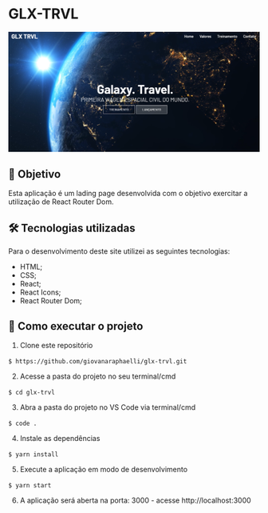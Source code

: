 # GLX-TRVL

![Resultado final do projeto](src/assets/home.png)

## 🎯 Objetivo

Esta aplicação é um lading page desenvolvida com o objetivo exercitar a utilização de React Router Dom.

## 🛠️ Tecnologias utilizadas

Para o desenvolvimento deste site utilizei as seguintes tecnologias:

- HTML;
- CSS;
- React;
- React Icons;
- React Router Dom;

## 🚀 Como executar o projeto

1. Clone este repositório

`$ https://github.com/giovanaraphaelli/glx-trvl.git`

2. Acesse a pasta do projeto no seu terminal/cmd

`$ cd glx-trvl`

3. Abra a pasta do projeto no VS Code via terminal/cmd

`$ code .`

4. Instale as dependências

`$ yarn install`

5. Execute a aplicação em modo de desenvolvimento

`$ yarn start`

6. A aplicação será aberta na porta: 3000 - acesse http://localhost:3000

